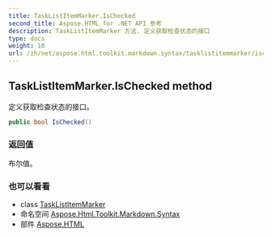 ```yaml
---
title: TaskListItemMarker.IsChecked
second_title: Aspose.HTML for .NET API 参考
description: TaskListItemMarker 方法. 定义获取检查状态的接口
type: docs
weight: 10
url: /zh/net/aspose.html.toolkit.markdown.syntax/tasklistitemmarker/ischecked/
---
```

## TaskListItemMarker.IsChecked method

定义获取检查状态的接口。

```csharp
public bool IsChecked()
```

### 返回值

布尔值。

### 也可以看看

* class [TaskListItemMarker](../)
* 命名空间 [Aspose.Html.Toolkit.Markdown.Syntax](../../tasklistitemmarker/)
* 部件 [Aspose.HTML](../../../)


